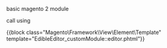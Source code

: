 basic magento 2 module

call using

{{block class="Magento\Framework\View\Element\Template" template="EdibleEditor_customModule::editor.phtml"}}
